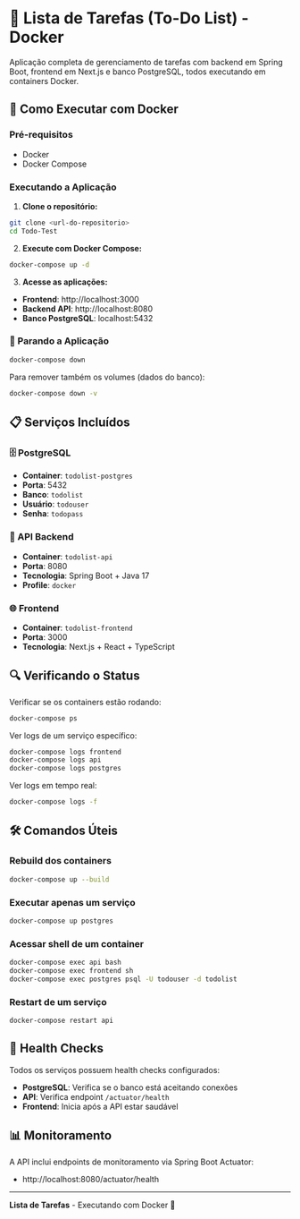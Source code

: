 # 🐳 Lista de Tarefas (To-Do List) - Docker

Aplicação completa de gerenciamento de tarefas com backend em Spring Boot, frontend em Next.js e banco PostgreSQL, todos executando em containers Docker.

## 🚀 Como Executar com Docker

### Pré-requisitos
- Docker
- Docker Compose

### Executando a Aplicação

1. **Clone o repositório:**
```bash
git clone <url-do-repositorio>
cd Todo-Test
```

2. **Execute com Docker Compose:**
```bash
docker-compose up -d
```

3. **Acesse as aplicações:**
- **Frontend**: http://localhost:3000
- **Backend API**: http://localhost:8080
- **Banco PostgreSQL**: localhost:5432

### 🛑 Parando a Aplicação

```bash
docker-compose down
```

Para remover também os volumes (dados do banco):
```bash
docker-compose down -v
```

## 📋 Serviços Incluídos

### 🗄️ PostgreSQL
- **Container**: `todolist-postgres`
- **Porta**: 5432
- **Banco**: `todolist`
- **Usuário**: `todouser`
- **Senha**: `todopass`

### 🔧 API Backend
- **Container**: `todolist-api`
- **Porta**: 8080
- **Tecnologia**: Spring Boot + Java 17
- **Profile**: `docker`

### 🌐 Frontend
- **Container**: `todolist-frontend`
- **Porta**: 3000
- **Tecnologia**: Next.js + React + TypeScript

## 🔍 Verificando o Status

Verificar se os containers estão rodando:
```bash
docker-compose ps
```

Ver logs de um serviço específico:
```bash
docker-compose logs frontend
docker-compose logs api
docker-compose logs postgres
```

Ver logs em tempo real:
```bash
docker-compose logs -f
```

## 🛠️ Comandos Úteis

### Rebuild dos containers
```bash
docker-compose up --build
```

### Executar apenas um serviço
```bash
docker-compose up postgres
```

### Acessar shell de um container
```bash
docker-compose exec api bash
docker-compose exec frontend sh
docker-compose exec postgres psql -U todouser -d todolist
```

### Restart de um serviço
```bash
docker-compose restart api
```

## 🔄 Health Checks

Todos os serviços possuem health checks configurados:
- **PostgreSQL**: Verifica se o banco está aceitando conexões
- **API**: Verifica endpoint `/actuator/health`
- **Frontend**: Inicia após a API estar saudável

## 📊 Monitoramento

A API inclui endpoints de monitoramento via Spring Boot Actuator:
- http://localhost:8080/actuator/health

---

**Lista de Tarefas** - Executando com Docker 🐳